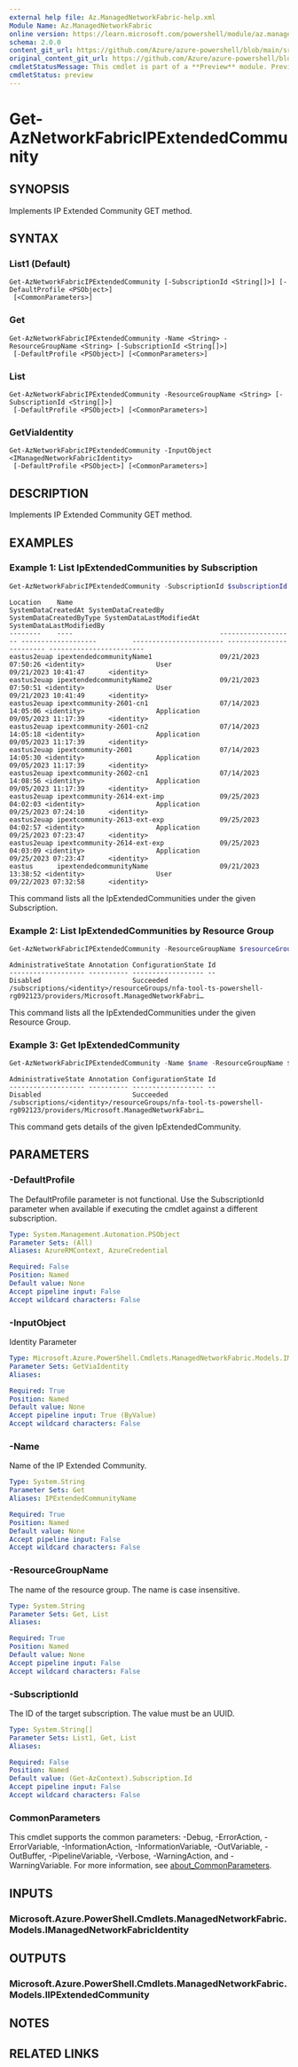 ```yaml
---
external help file: Az.ManagedNetworkFabric-help.xml
Module Name: Az.ManagedNetworkFabric
online version: https://learn.microsoft.com/powershell/module/az.managednetworkfabric/get-aznetworkfabricipextendedcommunity
schema: 2.0.0
content_git_url: https://github.com/Azure/azure-powershell/blob/main/src/ManagedNetworkFabric/ManagedNetworkFabric/help/Get-AzNetworkFabricIPExtendedCommunity.md
original_content_git_url: https://github.com/Azure/azure-powershell/blob/main/src/ManagedNetworkFabric/ManagedNetworkFabric/help/Get-AzNetworkFabricIPExtendedCommunity.md
cmdletStatusMessage: This cmdlet is part of a **Preview** module. Preview versions aren't recommended for use in production environments. For more information, see https://aka.ms/azps-refstatus.
cmdletStatus: preview
---
```

# Get-AzNetworkFabricIPExtendedCommunity

## SYNOPSIS
Implements IP Extended Community GET method.

## SYNTAX

### List1 (Default)
```
Get-AzNetworkFabricIPExtendedCommunity [-SubscriptionId <String[]>] [-DefaultProfile <PSObject>]
 [<CommonParameters>]
```

### Get
```
Get-AzNetworkFabricIPExtendedCommunity -Name <String> -ResourceGroupName <String> [-SubscriptionId <String[]>]
 [-DefaultProfile <PSObject>] [<CommonParameters>]
```

### List
```
Get-AzNetworkFabricIPExtendedCommunity -ResourceGroupName <String> [-SubscriptionId <String[]>]
 [-DefaultProfile <PSObject>] [<CommonParameters>]
```

### GetViaIdentity
```
Get-AzNetworkFabricIPExtendedCommunity -InputObject <IManagedNetworkFabricIdentity>
 [-DefaultProfile <PSObject>] [<CommonParameters>]
```

## DESCRIPTION
Implements IP Extended Community GET method.

## EXAMPLES

### Example 1: List IpExtendedCommunities by Subscription
```powershell
Get-AzNetworkFabricIPExtendedCommunity -SubscriptionId $subscriptionId
```

```output
Location    Name                                     SystemDataCreatedAt SystemDataCreatedBy         SystemDataCreatedByType SystemDataLastModifiedAt SystemDataLastModifiedBy
--------    ----                                     ------------------- -------------------         ----------------------- ------------------------ ------------------------
eastus2euap ipextendedcommunityName1                 09/21/2023 07:50:26 <identity>                  User                    09/21/2023 10:41:47      <identity>
eastus2euap ipextendedcommunityName2                 09/21/2023 07:50:51 <identity>                  User                    09/21/2023 10:41:49      <identity>
eastus2euap ipextcommunity-2601-cn1                  07/14/2023 14:05:06 <identity>                  Application             09/05/2023 11:17:39      <identity>
eastus2euap ipextcommunity-2601-cn2                  07/14/2023 14:05:18 <identity>                  Application             09/05/2023 11:17:39      <identity>
eastus2euap ipextcommunity-2601                      07/14/2023 14:05:30 <identity>                  Application             09/05/2023 11:17:39      <identity>
eastus2euap ipextcommunity-2602-cn1                  07/14/2023 14:08:56 <identity>                  Application             09/05/2023 11:17:39      <identity>
eastus2euap ipextcommunity-2614-ext-imp              09/25/2023 04:02:03 <identity>                  Application             09/25/2023 07:24:10      <identity>
eastus2euap ipextcommunity-2613-ext-exp              09/25/2023 04:02:57 <identity>                  Application             09/25/2023 07:23:47      <identity>
eastus2euap ipextcommunity-2614-ext-exp              09/25/2023 04:03:09 <identity>                  Application             09/25/2023 07:23:47      <identity>
eastus      ipextendedcommunityName                  09/21/2023 13:38:52 <identity>                  User                    09/22/2023 07:32:58      <identity>
```

This command lists all the IpExtendedCommunities under the given Subscription.

### Example 2: List IpExtendedCommunities by Resource Group
```powershell
Get-AzNetworkFabricIPExtendedCommunity -ResourceGroupName $resourceGroupName
```

```output
AdministrativeState Annotation ConfigurationState Id
------------------- ---------- ------------------ --
Disabled                       Succeeded          /subscriptions/<identity>/resourceGroups/nfa-tool-ts-powershell-rg092123/providers/Microsoft.ManagedNetworkFabri…
```

This command lists all the IpExtendedCommunities under the given Resource Group.

### Example 3: Get IpExtendedCommunity
```powershell
Get-AzNetworkFabricIPExtendedCommunity -Name $name -ResourceGroupName $resourceGroupName
```

```output
AdministrativeState Annotation ConfigurationState Id
------------------- ---------- ------------------ --
Disabled                       Succeeded          /subscriptions/<identity>/resourceGroups/nfa-tool-ts-powershell-rg092123/providers/Microsoft.ManagedNetworkFabri…
```

This command gets details of the given IpExtendedCommunity.

## PARAMETERS

### -DefaultProfile
The DefaultProfile parameter is not functional.
Use the SubscriptionId parameter when available if executing the cmdlet against a different subscription.

```yaml
Type: System.Management.Automation.PSObject
Parameter Sets: (All)
Aliases: AzureRMContext, AzureCredential

Required: False
Position: Named
Default value: None
Accept pipeline input: False
Accept wildcard characters: False
```

### -InputObject
Identity Parameter

```yaml
Type: Microsoft.Azure.PowerShell.Cmdlets.ManagedNetworkFabric.Models.IManagedNetworkFabricIdentity
Parameter Sets: GetViaIdentity
Aliases:

Required: True
Position: Named
Default value: None
Accept pipeline input: True (ByValue)
Accept wildcard characters: False
```

### -Name
Name of the IP Extended Community.

```yaml
Type: System.String
Parameter Sets: Get
Aliases: IPExtendedCommunityName

Required: True
Position: Named
Default value: None
Accept pipeline input: False
Accept wildcard characters: False
```

### -ResourceGroupName
The name of the resource group.
The name is case insensitive.

```yaml
Type: System.String
Parameter Sets: Get, List
Aliases:

Required: True
Position: Named
Default value: None
Accept pipeline input: False
Accept wildcard characters: False
```

### -SubscriptionId
The ID of the target subscription.
The value must be an UUID.

```yaml
Type: System.String[]
Parameter Sets: List1, Get, List
Aliases:

Required: False
Position: Named
Default value: (Get-AzContext).Subscription.Id
Accept pipeline input: False
Accept wildcard characters: False
```

### CommonParameters
This cmdlet supports the common parameters: -Debug, -ErrorAction, -ErrorVariable, -InformationAction, -InformationVariable, -OutVariable, -OutBuffer, -PipelineVariable, -Verbose, -WarningAction, and -WarningVariable. For more information, see [about_CommonParameters](http://go.microsoft.com/fwlink/?LinkID=113216).

## INPUTS

### Microsoft.Azure.PowerShell.Cmdlets.ManagedNetworkFabric.Models.IManagedNetworkFabricIdentity

## OUTPUTS

### Microsoft.Azure.PowerShell.Cmdlets.ManagedNetworkFabric.Models.IIPExtendedCommunity

## NOTES

## RELATED LINKS

